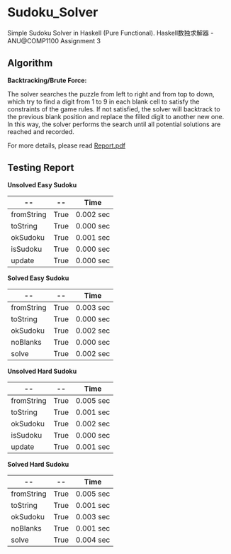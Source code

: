 # Sudoku_Solver
Simple Sudoku Solver in Haskell (Pure Functional). Haskell数独求解器 - ANU@COMP1100 Assignment 3

## Algorithm
**Backtracking/Brute Force:**

The solver searches the puzzle from left to right and from top to down, which try to find a digit from 1 to 9 in each blank cell to satisfy the constraints of the game rules. If not satisfied, the solver will backtrack to the previous blank position and replace the filled digit to another new one. In this way, the solver performs the search until all potential solutions are reached and recorded. 

For more details, please read [Report.pdf](https://github.com/Chan-Xu/Sudoku_Solver/blob/master/Report.pdf)

## Testing Report
**Unsolved Easy Sudoku**

--|--|Time
--|--|--
fromString|True|0.002 sec
toString|True|0.000 sec
okSudoku|True|0.001 sec
isSudoku|True|0.000 sec
update|True|0.000 sec

**Solved Easy Sudoku**

--|--|Time
--|--|--
fromString|True|0.003 sec
toString|True|0.000 sec
okSudoku|True|0.002 sec
noBlanks|True|0.000 sec
solve|True|0.002 sec

**Unsolved Hard Sudoku**

--|--|Time
--|--|--
fromString|True|0.005 sec
toString|True|0.001 sec
okSudoku|True|0.002 sec
isSudoku|True|0.000 sec
update|True|0.001 sec

**Solved Hard Sudoku**

--|--|Time
--|--|--
fromString|True|0.005 sec
toString|True|0.001 sec
okSudoku|True|0.003 sec
noBlanks|True|0.001 sec
solve|True|0.004 sec



